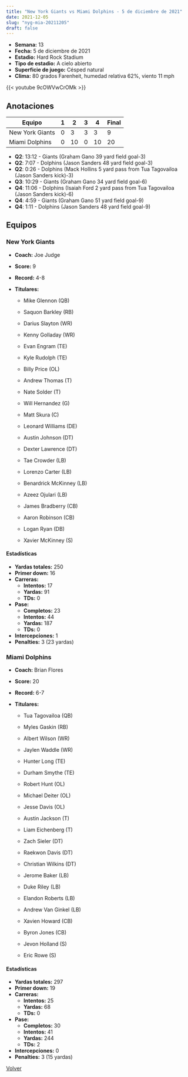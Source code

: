 ```yaml
---
title: "New York Giants vs Miami Dolphins - 5 de diciembre de 2021"
date: 2021-12-05
slug: "nyg-mia-20211205"
draft: false
---
```


- **Semana:** 13
- **Fecha:** 5 de diciembre de 2021
- **Estadio:** Hard Rock Stadium
- **Tipo de estadio:** A cielo abierto
- **Superficie de juego:** Césped natural
- **Clima:** 80 grados Farenheit, humedad relativa 62%, viento 11 mph


{{< youtube 9cOWVwCrOMk >}}


## Anotaciones
| Equipo | 1 | 2 | 3 | 4 | Final |
|--------|---|---|---|---|-------|
| New York Giants  | 0 | 3 | 3 | 3  | 9 |
| Miami Dolphins  | 0 | 10 | 0 | 10  | 20 |
- **Q2**: 13:12 - Giants (Graham Gano 39 yard field goal-3)
- **Q2**: 7:07 - Dolphins (Jason Sanders 48 yard field goal-3)
- **Q2**: 0:26 - Dolphins (Mack Hollins 5 yard pass from Tua Tagovailoa (Jason Sanders kick)-3)
- **Q3**: 10:29 - Giants (Graham Gano 34 yard field goal-6)
- **Q4**: 11:06 - Dolphins (Isaiah Ford 2 yard pass from Tua Tagovailoa (Jason Sanders kick)-6)
- **Q4**: 4:59 - Giants (Graham Gano 51 yard field goal-9)
- **Q4**: 1:11 - Dolphins (Jason Sanders 48 yard field goal-9)


## Equipos


### New York Giants
* **Coach:** Joe Judge
* **Score:** 9
* **Record:** 4-8
* **Titulares:** 

  * Mike Glennon (QB) 

  * Saquon Barkley (RB) 

  * Darius Slayton (WR) 

  * Kenny Golladay (WR) 

  * Evan Engram (TE) 

  * Kyle Rudolph (TE) 

  * Billy Price (OL) 

  * Andrew Thomas (T) 

  * Nate Solder (T) 

  * Will Hernandez (G) 

  * Matt Skura (C) 

  * Leonard Williams (DE) 

  * Austin Johnson (DT) 

  * Dexter Lawrence (DT) 

  * Tae Crowder (LB) 

  * Lorenzo Carter (LB) 

  * Benardrick McKinney (LB) 

  * Azeez Ojulari (LB) 

  * James Bradberry (CB) 

  * Aaron Robinson (CB) 

  * Logan Ryan (DB) 

  * Xavier McKinney (S) 

#### Estadísticas
* **Yardas totales:** 250
* **Primer down:** 16
* **Carreras:**
  * **Intentos:** 17
  * **Yardas:** 91
  * **TDs:** 0
* **Pase:**
  * **Completos:** 23
  * **Intentos:** 44
  * **Yardas:** 187
  * **TDs:** 0
* **Intercepciones:** 1
* **Penalties:** 3 (23 yardas)

### Miami Dolphins
* **Coach:** Brian Flores
* **Score:** 20
* **Record:** 6-7
* **Titulares:** 

  * Tua Tagovailoa (QB) 

  * Myles Gaskin (RB) 

  * Albert Wilson (WR) 

  * Jaylen Waddle (WR) 

  * Hunter Long (TE) 

  * Durham Smythe (TE) 

  * Robert Hunt (OL) 

  * Michael Deiter (OL) 

  * Jesse Davis (OL) 

  * Austin Jackson (T) 

  * Liam Eichenberg (T) 

  * Zach Sieler (DT) 

  * Raekwon Davis (DT) 

  * Christian Wilkins (DT) 

  * Jerome Baker (LB) 

  * Duke Riley (LB) 

  * Elandon Roberts (LB) 

  * Andrew Van Ginkel (LB) 

  * Xavien Howard (CB) 

  * Byron Jones (CB) 

  * Jevon Holland (S) 

  * Eric Rowe (S) 

#### Estadísticas
* **Yardas totales:** 297
* **Primer down:** 19
* **Carreras:**
  * **Intentos:** 25
  * **Yardas:** 68
  * **TDs:** 0
* **Pase:**
  * **Completos:** 30
  * **Intentos:** 41
  * **Yardas:** 244
  * **TDs:** 2
* **Intercepciones:** 0
* **Penalties:** 3 (15 yardas)


[Volver](/historia/2021)
